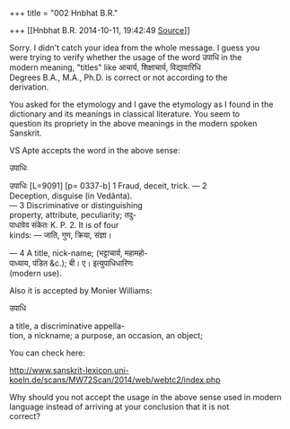 +++
title = "002 Hnbhat B.R."

+++
[[Hnbhat B.R.	2014-10-11, 19:42:49 [Source](https://groups.google.com/g/samskrita/c/QS3Tam4-BNk)]]



Sorry. I didn't catch your idea from the whole message. I guess you  
were trying to verify whether the usage of the word उपाधि in the  
modern meaning, "titles" like आचार्य, शिक्षाचार्य, विद्यावारिधि  
Degrees B.A., M.A., Ph.D. is correct or not according to the  
derivation.  
  
You asked for the etymology and I gave the etymology as I found in the  
dictionary and its meanings in classical literature. You seem to  
question its propriety in the above meanings in the modern spoken  
Sanskrit.  
  
VS Apte accepts the word in the above sense:  
  
उपाधिः  
  
उपाधिः \[L=9091\] \[p= 0337-b\] 1 Fraud, deceit, trick. — 2  
Deception, disguise (in Vedânta).  
— 3 Discriminative or distinguishing  
property, attribute, peculiarity; तदु-  
पाधावेव संकेतः K. P. 2. It is of four  
kinds: — जाति, गुण, क्रिया, संज्ञा।  
  
— 4 A title, nick-name; (भट्टाचार्य, महामहो-  
पाध्याय, पंडित &c.); बी। ए। इत्युपाधिधारिणः  
(modern use).  
  
  
Also it is accepted by Monier Williams:  
  
उपाधि  
  
a title, a discriminative appella-  
tion, a nickname; a purpose, an occasion, an object;  
  
  
You can check here:  
  
<http://www.sanskrit-lexicon.uni-koeln.de/scans/MW72Scan/2014/web/webtc2/index.php>  
  
Why should you not accept the usage in the above sense used in modern  
language instead of arriving at your conclusion that it is not  
correct?  

